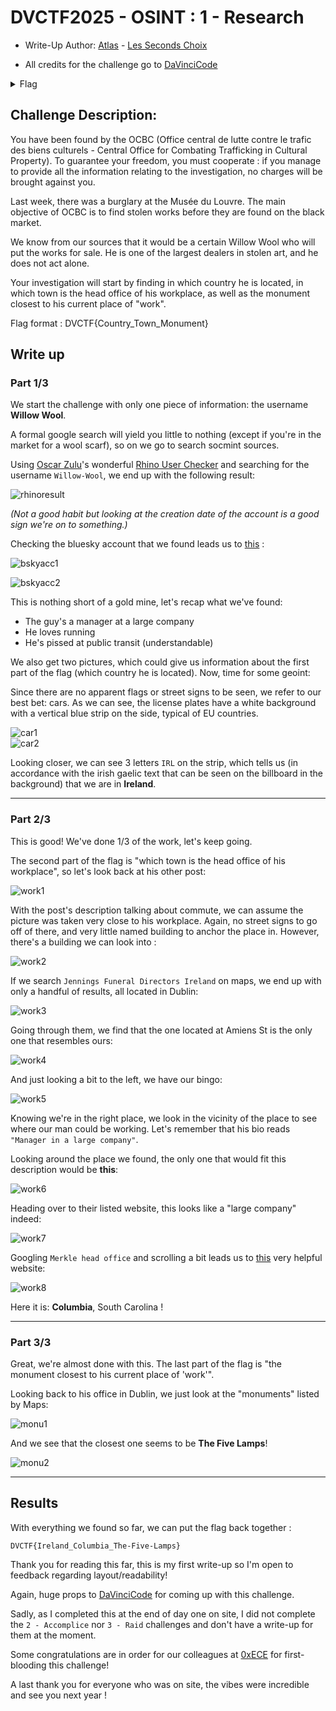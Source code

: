 # DVCTF2025 - OSINT : 1 - Research 

- Write-Up Author:  [Atlas](https://github.com/Atlas002) - [Les Seconds Choix](https://dvc.tf/teams/34)

- All credits for the challenge go to [DaVinciCode](https://www.linkedin.com/company/davincicode/posts/?feedView=all)

<details>
<summary>Flag</summary>
DVCTF{Ireland_Columbia_The-Five-Lamps}
</details>

## Challenge Description:


You have been found by the OCBC (Office central de lutte contre le trafic des biens culturels - Central Office for Combating Trafficking in Cultural Property). To guarantee your freedom, you must cooperate : if you manage to provide all the information relating to the investigation, no charges will be brought against you.

Last week, there was a burglary at the Musée du Louvre. The main objective of OCBC is to find stolen works before they are found on the black market.

We know from our sources that it would be a certain Willow Wool who will put the works for sale. He is one of the largest dealers in stolen art, and he does not act alone.

Your investigation will start by finding in which country he is located, in which town is the head office of his workplace, as well as the monument closest to his current place of "work".

Flag format : DVCTF{Country_Town_Monument}

## Write up  

### Part 1/3

We start the challenge with only one piece of information: the username **Willow Wool**.

A formal google search will yield you little to nothing (except if you're in the market for a wool scarf), so on we go to search socmint sources.

Using [Oscar Zulu](https://www.linkedin.com/company/oscar-zulu-osint/posts/?feedView=all)'s wonderful [Rhino User Checker](https://usercheck.oscarzulu.org/) and searching for the username `Willow-Wool`, we end up with the following result: 

![rhinoresult](img/image1.png)


*(Not a good habit but looking at the creation date of the account is a good sign we're on to something.)* 

Checking the bluesky account that we found leads us to [this](https://bsky.app/profile/willow-wool.bsky.social) : 

![bskyacc1](img/image2.png) 

![bskyacc2](img/image3.png)  

This is nothing short of a gold mine, let's recap what we've found:
- The guy's a manager at a large company
- He loves running
- He's pissed at public transit (understandable)

We also get two pictures, which could give us information about the first part of the flag (which country he is located). Now, time for some geoint: 

Since there are no apparent flags or street signs to be seen, we refer to our best bet: cars. As we can see, the license plates have a white background with a vertical blue strip on the side, typical of EU countries. 

![car1](img/image4.png)  
![car2](img/image5.png)   

Looking closer, we can see 3 letters `IRL` on the strip, which tells us (in accordance with the irish gaelic text that can be seen on the billboard in the background) that we are in **Ireland**.

---
### Part 2/3

This is good! We've done 1/3 of the work, let's keep going.

The second part of the flag is "which town is the head office of his workplace", so let's look back at his other post:  

![work1](img/image6.png) 

With the post's description talking about commute, we can assume the picture was taken very close to his workplace. Again, no street signs to go off of there, and very little named building to anchor the place in. However, there's a building we can look into :

![work2](img/image7.png)

If we search `Jennings Funeral Directors Ireland` on maps, we end up with only a handful of results, all located in Dublin:

![work3](img/image8.png) 

Going through them, we find that the one located at Amiens St is the only one that resembles ours:

![work4](img/image9.png) 

And just looking a bit to the left, we have our bingo:

![work5](img/image10.png) 

Knowing we're in the right place, we look in the vicinity of the place to see where our man could be working. Let's remember that his bio reads `"Manager in a large company"`.

Looking around the place we found, the only one that would fit this description would be **this**:

![work6](img/image11.png) 

Heading over to their listed website, this looks like a "large company" indeed: 

![work7](img/image12.png)   

Googling `Merkle head office` and scrolling a bit leads us to [this](https://craft.co/merkle/locations) very helpful website:

![work8](img/image13.png)   

Here it is: **Columbia**, South Carolina ! 

---

### Part 3/3

Great, we're almost done with this. The last part of the flag is "the monument closest to his current place of 'work'". 

Looking back to his office in Dublin, we just look at the "monuments" listed by Maps: 

![monu1](img/image14.png)   

And we see that the closest one seems to be **The Five Lamps**! 

![monu2](img/image15.png)   

---
## Results

With everything we found so far, we can put the flag back together : 

`DVCTF{Ireland_Columbia_The-Five-Lamps}`

Thank you for reading this far, this is my first write-up so I'm open to feedback regarding layout/readability! 

Again, huge props to  [DaVinciCode](https://www.linkedin.com/company/davincicode/posts/?feedView=all) for coming up with this challenge.

Sadly, as I completed this at the end of day one on site, I did not complete the `2 - Accomplice` nor `3 - Raid` challenges and don't have a write-up for them at the moment. 

Some congratulations are in order for our colleagues at [0xECE](https://www.linkedin.com/company/equipe0xece/) for first-blooding this challenge!

A last thank you for everyone who was on site, the vibes were incredible and see you next year ! 
